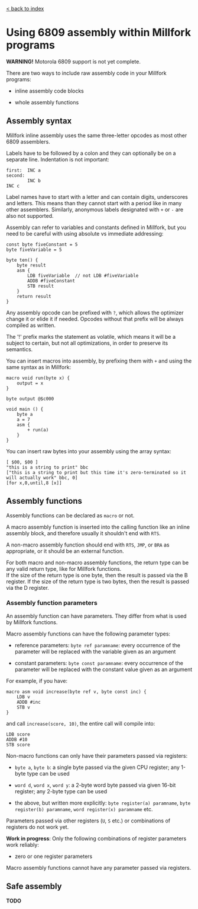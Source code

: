 [< back to index](../doc_index.md)

# Using 6809 assembly within Millfork programs

**WARNING!** Motorola 6809 support is not yet complete.

There are two ways to include raw assembly code in your Millfork programs:

* inline assembly code blocks

* whole assembly functions

## Assembly syntax

Millfork inline assembly uses the same three-letter opcodes as most other 6809 assemblers.

Labels have to be followed by a colon and they can optionally be on a separate line.
Indentation is not important:

    first:  INC a
    second: 
            INC b
    INC c


Label names have to start with a letter and can contain digits, underscores and letters.
This means than they cannot start with a period like in many other assemblers.
Similarly, anonymous labels designated with `+` or `-` are also not supported.

Assembly can refer to variables and constants defined in Millfork,
but you need to be careful with using absolute vs immediate addressing:

    const byte fiveConstant = 5
    byte fiveVariable = 5
    
    byte ten() {
        byte result
        asm {
            LDB fiveVariable  // not LDB #fiveVariable
            ADDB #fiveConstant
            STB result
        }
        return result
    }

Any assembly opcode can be prefixed with `?`, which allows the optimizer change it or elide it if needed.
Opcodes without that prefix will be always compiled as written.

The '!' prefix marks the statement as volatile, which means it will be a subject to certain, but not all optimizations,
in order to preserve its semantics.

You can insert macros into assembly, by prefixing them with `+` and using the same syntax as in Millfork:

    macro void run(byte x) {
        output = x
    }
    
    byte output @$c000
    
    void main () {
        byte a
        a = 7
        asm {
            + run(a)
        }
    } 

You can insert raw bytes into your assembly using the array syntax:

    [ $00, $00 ]
    "this is a string to print" bbc
    ["this is a string to print but this time it's zero-terminated so it will actually work" bbc, 0]
    [for x,0,until,8 [x]]

## Assembly functions

Assembly functions can be declared as `macro` or not. 

A macro assembly function is inserted into the calling function like an inline assembly block,
and therefore usually it shouldn't end with `RTS`.

A non-macro assembly function should end with `RTS`, `JMP`, or `BRA` as appropriate,
or it should be an external function. 

For both macro and non-macro assembly functions,
the return type can be any valid return type, like for Millfork functions.  
If the size of the return type is one byte, 
then the result is passed via the B register.
If the size of the return type is two bytes,
then the result is passed via the D register.

### Assembly function parameters

An assembly function can have parameters. 
They differ from what is used by Millfork functions.

Macro assembly functions can have the following parameter types:

* reference parameters: `byte ref paramname`: every occurrence of the parameter will be replaced with the variable given as an argument

* constant parameters: `byte const paramname`: every occurrence of the parameter will be replaced with the constant value given as an argument

For example, if you have:

    macro asm void increase(byte ref v, byte const inc) {
        LDB v
        ADDB #inc
        STB v
    }

and call `increase(score, 10)`, the entire call will compile into:

    LDB score
    ADDB #10
    STB score

Non-macro functions can only have their parameters passed via registers:

* `byte a`, `byte b`: a single byte passed via the given CPU register; any 1-byte type can be used

* `word d`, `word x`, `word y`: a 2-byte word byte passed via given 16-bit register; any 2-byte type can be used

* the above, but written more explicitly: `byte register(a) paramname`, `byte register(b) paramname`, `word register(x) paramname` etc.

Parameters passed via other registers (`U`, `S` etc.) or combinations of registers do not work yet.

**Work in progress**: 
Only the following combinations of register parameters work reliably:

* zero or one register parameters

Macro assembly functions cannot have any parameter passed via registers.

## Safe assembly

**TODO**